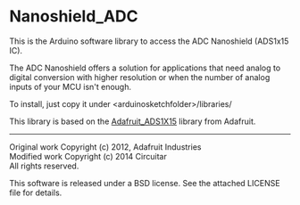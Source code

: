 Nanoshield_ADC
==============

This is the Arduino software library to access the ADC Nanoshield (ADS1x15 IC).

The ADC Nanoshield offers a solution for applications that need analog to digital conversion with higher resolution or when the number of analog inputs of your MCU isn't enough.

To install, just copy it under &lt;arduinosketchfolder&gt;/libraries/

This library is based on the [Adafruit_ADS1X15](https://github.com/adafruit/Adafruit_ADS1X15) library from Adafruit.

---
Original work Copyright (c) 2012, Adafruit Industries  
Modified work Copyright (c) 2014 Circuitar  
All rights reserved.

This software is released under a BSD license. See the attached LICENSE file for details.
